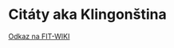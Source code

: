# Citáty aka Klingonština

[Odkaz na FIT-WIKI][wiki]


[wiki]: https://www.fit-wiki.cz/%C5%A1kola/p%C5%99edm%C4%9Bty/bi-pa1/pa1_zah%C5%99%C3%ADvac%C3%AD_%C3%BAloha_zs1617